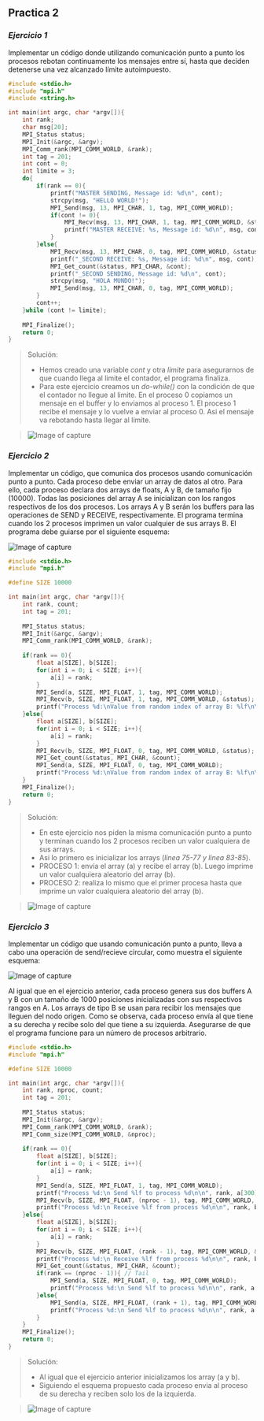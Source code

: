 ## Practica 2
### *Ejercicio 1*

Implementar un código donde utilizando comunicación punto a punto los procesos rebotan continuamente los mensajes entre sí, hasta que deciden detenerse una vez alcanzado límite autoimpuesto. 

```c
#include <stdio.h>
#include "mpi.h"
#include <string.h>

int main(int argc, char *argv[]){
    int rank;
    char msg[20];
    MPI_Status status;
    MPI_Init(&argc, &argv);
    MPI_Comm_rank(MPI_COMM_WORLD, &rank);
    int tag = 201;
    int cont = 0;
    int limite = 3;
    do{
        if(rank == 0){
            printf("MASTER SENDING, Message id: %d\n", cont);
            strcpy(msg, "HELLO WORLD!");
            MPI_Send(msg, 13, MPI_CHAR, 1, tag, MPI_COMM_WORLD);
            if(cont != 0){
                MPI_Recv(msg, 13, MPI_CHAR, 1, tag, MPI_COMM_WORLD, &status);
                printf("MASTER RECEIVE: %s, Message id: %d\n", msg, cont);
            }
        }else{
            MPI_Recv(msg, 13, MPI_CHAR, 0, tag, MPI_COMM_WORLD, &status);
            printf("_SECOND RECEIVE: %s, Message id: %d\n", msg, cont);
            MPI_Get_count(&status, MPI_CHAR, &cont);
            printf("_SECOND SENDING, Message id: %d\n", cont);
            strcpy(msg, "HOLA MUNDO!");
            MPI_Send(msg, 13, MPI_CHAR, 0, tag, MPI_COMM_WORLD);
        }
        cont++;
    }while (cont != limite);
        
    MPI_Finalize();
    return 0;
}
```

> Solución:
>- Hemos creado una variable *cont* y otra *limite* para asegurarnos de que cuando llega al limite el contador, el programa finaliza. 
>- Para este ejercicio creamos un *do-while()* con la condición de que el contador no llegue al limite. En el proceso 0 copiamos un mensaje en el buffer y lo enviamos al proceso 1. El proceso 1 recibe el mensaje y lo vuelve a enviar al proceso 0. Asi el mensaje va rebotando hasta llegar al límite.

> ![Image of capture](https://raw.githubusercontent.com/JGilR/ComputerArchitecture/master/Practica2/Exit_ejercicio1.png)


### *Ejercicio 2*

Implementar un código, que comunica dos procesos usando comunicación punto a punto. Cada proceso debe enviar un array de datos al otro. Para ello, cada proceso declara dos arrays de floats, A y B, de tamaño fijo (10000). Todas las posiciones del array A se inicializan con los rangos respectivos de los dos procesos. Los arrays A y B serán los buffers para las operaciones de SEND y RECEIVE, respectivamente. El programa termina cuando los 2 procesos imprimen un valor cualquier de sus arrays B.
El programa debe guiarse por el siguiente esquema: 

![Image of capture](https://raw.githubusercontent.com/JGilR/ComputerArchitecture/master/ac2.PNG)

```c
#include <stdio.h>
#include "mpi.h"

#define SIZE 10000

int main(int argc, char *argv[]){
    int rank, count;
    int tag = 201;
    
    MPI_Status status;
    MPI_Init(&argc, &argv);
    MPI_Comm_rank(MPI_COMM_WORLD, &rank);
    
    if(rank == 0){
        float a[SIZE], b[SIZE];
        for(int i = 0; i < SIZE; i++){
            a[i] = rank;
        }
        MPI_Send(a, SIZE, MPI_FLOAT, 1, tag, MPI_COMM_WORLD);
        MPI_Recv(b, SIZE, MPI_FLOAT, 1, tag, MPI_COMM_WORLD, &status);
        printf("Process %d:\nValue from random index of array B: %lf\n\n", rank, b[300]);
    }else{
        float a[SIZE], b[SIZE];
        for(int i = 0; i < SIZE; i++){
            a[i] = rank;
        }
        MPI_Recv(b, SIZE, MPI_FLOAT, 0, tag, MPI_COMM_WORLD, &status);
        MPI_Get_count(&status, MPI_CHAR, &count);
        MPI_Send(a, SIZE, MPI_FLOAT, 0, tag, MPI_COMM_WORLD);
        printf("Process %d:\nValue from random index of array B: %lf\n\n", rank, b[200]);
    }
    MPI_Finalize();
    return 0;
}
```

> Solución:
>- En este ejercicio nos piden la misma comunicación punto a punto y terminan cuando los 2 procesos reciben un valor cualquiera de sus arrays.
>- Asi lo primero es inicializar los arrays (*linea 75-77 y linea 83-85*).
>- PROCESO 1: envía el array (a) y recibe el array (b). Luego imprime un valor cualquiera aleatorio del array (b).
>- PROCESO 2: realiza lo mismo que el primer procesa hasta que imprime un valor cualquiera aleatorio del array (b).

> ![Image of capture](https://raw.githubusercontent.com/JGilR/ComputerArchitecture/master/Practica2/Exit_ejercicio2.png)

### *Ejercicio 3*

Implementar un código que usando comunicación punto a punto, lleva a cabo una operación de send/recieve circular, como muestra el siguiente esquema: 

![Image of capture](https://raw.githubusercontent.com/JGilR/ComputerArchitecture/master/ac2-1.PNG)

Al igual que en el ejercicio anterior, cada proceso genera sus dos buffers A y B con un tamaño de 1000 posiciones inicializadas con sus respectivos rangos en A. Los arrays de tipo B se usan para recibir los mensajes que lleguen del nodo origen. Como se observa, cada proceso envía al que tiene a su derecha y recibe solo del que tiene a su izquierda. Asegurarse de que el programa funcione para un número de procesos arbitrario.


```c
#include <stdio.h>
#include "mpi.h"

#define SIZE 10000

int main(int argc, char *argv[]){
    int rank, nproc, count;
    int tag = 201;
    
    MPI_Status status;
    MPI_Init(&argc, &argv);
    MPI_Comm_rank(MPI_COMM_WORLD, &rank);
    MPI_Comm_size(MPI_COMM_WORLD, &nproc);
    
    if(rank == 0){
        float a[SIZE], b[SIZE];
        for(int i = 0; i < SIZE; i++){
            a[i] = rank;
        }
        MPI_Send(a, SIZE, MPI_FLOAT, 1, tag, MPI_COMM_WORLD);
        printf("Process %d:\n Send %lf to process %d\n\n", rank, a[300], (rank+1));
        MPI_Recv(b, SIZE, MPI_FLOAT, (nproc - 1), tag, MPI_COMM_WORLD, &status);
        printf("Process %d:\n Receive %lf from process %d\n\n", rank, b[300], (nproc - 1));
    }else{
        float a[SIZE], b[SIZE];
        for(int i = 0; i < SIZE; i++){
            a[i] = rank;
        }
        MPI_Recv(b, SIZE, MPI_FLOAT, (rank - 1), tag, MPI_COMM_WORLD, &status);
        printf("Process %d:\n Receive %lf from process %d\n\n", rank, b[300], (rank - 1));
        MPI_Get_count(&status, MPI_CHAR, &count);
        if(rank == (nproc - 1)){ // Tail
            MPI_Send(a, SIZE, MPI_FLOAT, 0, tag, MPI_COMM_WORLD);
            printf("Process %d:\n Send %lf to process %d\n\n", rank, a[300], 0);
        }else{
            MPI_Send(a, SIZE, MPI_FLOAT, (rank + 1), tag, MPI_COMM_WORLD);
            printf("Process %d:\n Send %lf to process %d\n\n", rank, a[300], (rank+1));
        }
    }
    MPI_Finalize();
    return 0;
}
```

> Solución:
>- Al igual que el ejercicio anterior inicializamos los array (a y b). 
>- Siguiendo el esquema propuesto cada proceso envia al proceso de su derecha y reciben solo los de la izquierda. 


> ![Image of capture](https://raw.githubusercontent.com/JGilR/ComputerArchitecture/master/Practica2/Exit_ejercicio3.png)


